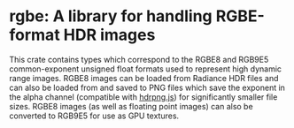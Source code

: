 rgbe: A library for handling RGBE-format HDR images
===================================================

This crate contains types which correspond to the RGBE8 and RGB9E5 common-exponent unsigned float formats used to represent high dynamic range images.
RGBE8 images can be loaded from Radiance HDR files and can also be loaded from and saved to PNG files which save the exponent in the alpha channel
(compatible with [hdrpng.js](https://enkimute.github.io/hdrpng.js/)) for significantly smaller file sizes.
RGBE8 images (as well as floating point images) can also be converted to RGB9E5 for use as GPU textures.
